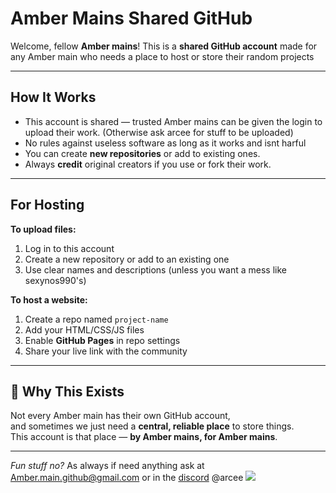 #  Amber Mains Shared GitHub

Welcome, fellow **Amber mains**! 
This is a **shared GitHub account** made for any Amber main who needs a place to host or store their random projects

---

##  How It Works

- This account is shared — trusted Amber mains can be given the login to upload their work.
 (Otherwise ask arcee for stuff to be uploaded)
- No rules against useless software as long as it works and isnt harful
- You can create **new repositories** or add to existing ones.
- Always **credit** original creators if you use or fork their work.

---

##  For Hosting

**To upload files:**
1. Log in to this account
2. Create a new repository or add to an existing one
3. Use clear names and descriptions (unless you want a mess like sexynos990's)

**To host a website:**
1. Create a repo named `project-name`
2. Add your HTML/CSS/JS files
3. Enable **GitHub Pages** in repo settings
4. Share your live link with the community

---

## 🐇 Why This Exists

Not every Amber main has their own GitHub account,  
and sometimes we just need a **central, reliable place** to store things.  
This account is that place — **by Amber mains, for Amber mains**.

---

*Fun stuff no?*
As always if need anything ask at Amber.main.github@gmail.com or in the [discord](https://discord.com/invite/dG6AUUSrMu) @arcee
![](https://komarev.com/ghpvc/?username=amber-mains-shared)

